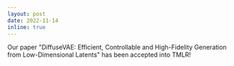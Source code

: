 ```yaml
---
layout: post
date: 2022-11-14
inline: true
---
```


Our paper "DiffuseVAE: Efficient, Controllable and High-Fidelity Generation from Low-Dimensional Latents" has been accepted into TMLR!
